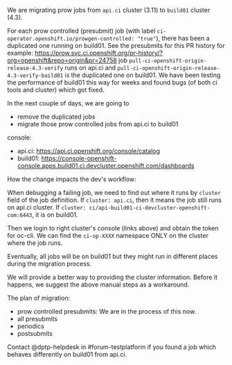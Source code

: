 We are migrating prow jobs from `api.ci` cluster (3.11) to `build01` cluster (4.3).

For each prow controlled (presubmit) job (with label `ci-operator.openshift.io/prowgen-controlled: "true"`), there has been a duplicated one running
on build01. See the presubmits for this PR history for example:
https://prow.svc.ci.openshift.org/pr-history/?org=openshift&repo=origin&pr=24758 job
`pull-ci-openshift-origin-release-4.3-verify` runs on api.ci and `pull-ci-openshift-origin-release-4.3-verify-build01` is the duplicated
one on build01.
We have been testing the performance of build01 this way for weeks and found bugs (of both ci tools and cluster) which got fixed.

In the next couple of days, we are going to
* remove the duplicated jobs
* migrate those prow controlled jobs from api.ci to build01

console:
* api.ci: https://api.ci.openshift.org/console/catalog
* build01: https://console-openshift-console.apps.build01.ci.devcluster.openshift.com/dashboards

How the change impacts the dev's workflow:

When debugging a failing job, we need to find out where it runs by `cluster` field of the job definition. 
If `cluster: api.ci`, then it means the job still runs on api.ci cluster.
If `cluster: ci/api-build01-ci-devcluster-openshift-com:6443`, it is on build01.

Then we login to right cluster's console (links above) and obtain the token for oc-cli. We can find the `ci-op-XXXX` namespace ONLY on the cluster where the job runs.

Eventually, all jobs will be on build01 but they might run in different places during the migration process.

We will provide a better way to providing the cluster information. Before it happens, we suggest the above manual steps as a workaround.

The plan of migration:
* prow controlled presubmits: We are in the process of this now.
* all presubmits
* periodics
* postsubmits

Contact @dptp-helpdesk in #forum-testplatform if you found a job which behaves differently on build01 from api.ci.


